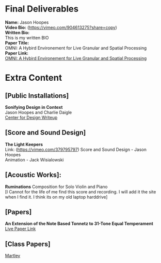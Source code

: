 # Final Deliverables
__Name:__ Jason Hoopes \
__Video Bio:__ (https://vimeo.com/904613275?share=copy) \
__Written Bio:__ \
This is my written BIO \
__Paper Title:__\
OMNI: A Hybird Environement for Live Granular and Spatial Processing\
__Paper Link:__\
[OMNI: A Hybird Environement for Live Granular and Spatial Processing](./final_paper[Hoopes].pdf)





# Extra Content
## [Public Installations]
__Sonifying Design in Context__\
Jason Hoopes and Charlie Daigle\
[Center for Design Writeup](https://medium.com/center-for-design/designing-experiences-shaping-futures-16c19a34738b)

## [Score and Sound Design] 
__The Light Keepers__\
Link: (https://vimeo.com/379795797)
Score and Sound Design - Jason Hoopes\
Animation - Jack Wisialowski



## [Acoustic Works]:
__Ruminations__
Composition for Solo Violin and Piano\
[I Cannot for the life of me find this score and recording. I will add it the site when I find it. I think its on my old laptop harddrive]

## [Papers]
__An Extension of the Note Based Tonnetz to 31-Tone Equal Temperament__\
[Live Paper Link](./31_TONNETZ.pdf)


## [Class Papers]
[Martley](./class_papers/Spatializing_stereo.pdf)
